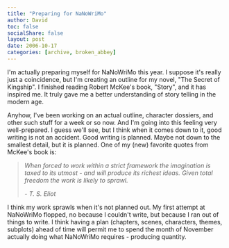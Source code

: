 ```yaml
---
title: "Preparing for NaNoWriMo"
author: David
toc: false
socialShare: false
layout: post
date: 2006-10-17
categories: [archive, broken_abbey]
---
```


I'm actually preparing myself for NaNoWriMo this year. I suppose it's really
just a coincidence, but I'm creating an outline for my novel, "The Secret of
Kingship". I finished reading Robert McKee's book, "Story", and it has inspired
me. It truly gave me a better understanding of story telling in the modern age.

Anyhow, I've been working on an actual outline, character dossiers, and other
such stuff for a week or so now. And I'm going into this feeling very
well-prepared. I guess we'll see, but I think when it comes down to it, good
writing is not an accident. Good writing is planned. Maybe not down to the
smallest detail, but it is planned. One of my (new) favorite quotes from McKee's
book is:

> _When forced to work within a strict framework the imagination is taxed to its
> utmost - and will produce its richest ideas. Given total freedom the work is
> likely to sprawl._
>
> _- T. S. Eliot_

I think my work sprawls when it's not planned out. My first attempt at NaNoWriMo
flopped, no because I couldn't write, but because I ran out of things to write.
I think having a plan (chapters, scenes, characters, themes, subplots) ahead of
time will permit me to spend the month of November actually doing what NaNoWriMo
requires - producing quantity.
